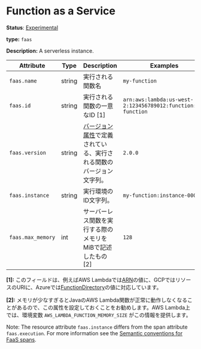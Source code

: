 # Function as a Service

**Status**: [Experimental](../../document-status.md)

**type:** `faas`

**Description:** A serverless instance.

<!-- semconv faas_resource -->
| Attribute  | Type | Description  | Examples  | Required |
|---|---|---|---|---|
| `faas.name` | string | 実行される関数名 | `my-function` | Yes |
| `faas.id` | string | 実行される関数の一意なID [1] | `arn:aws:lambda:us-west-2:123456789012:function:my-function` | Yes |
| `faas.version` | string | [バージョン属性](.../.../resource/semantic_conventions/README.md#version-attributes)で定義されている、実行される関数のバージョン文字列。 | `2.0.0` | No |
| `faas.instance` | string | 実行環境のID文字列。 | `my-function:instance-0001` | No |
| `faas.max_memory` | int | サーバーレス関数を実行する際のメモリをMiBで記述したもの [2] | `128` | No |

**[1]:** このフィールドは、例えばAWS Lambdaでは[ARN](https://docs.aws.amazon.com/general/latest/gr/aws-arns-and-namespaces.html)の値に、GCPではリソースのURIに、Azureでは[FunctionDirectory](https://github.com/Azure/azure-functions-host/wiki/Retrieving-information-about-the-currently-running-function)の値に対応しています。

**[2]:** メモリが少なすぎるとJavaのAWS Lambda関数が正常に動作しなくなることがあるので、この属性を設定しておくことをお勧めします。AWS Lambda上では、環境変数 `AWS_LAMBDA_FUNCTION_MEMORY_SIZE` がこの情報を提供します。
<!-- endsemconv -->

Note: The resource attribute `faas.instance` differs from the span attribute `faas.execution`. For more information see the [Semantic conventions for FaaS spans](../../trace/semantic_conventions/faas.md#difference-between-execution-and-instance).
